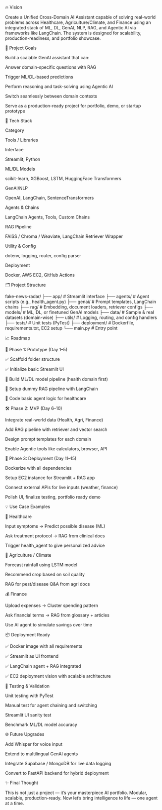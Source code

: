 🔥 Vision

Create a Unified Cross-Domain AI Assistant capable of solving real-world problems across Healthcare, Agriculture/Climate, and Finance using an integrated stack of ML, DL, GenAI, NLP, RAG, and Agentic AI via frameworks like LangChain. The system is designed for scalability, production-readiness, and portfolio showcase.

🧠 Project Goals

Build a scalable GenAI assistant that can:

Answer domain-specific questions with RAG

Trigger ML/DL-based predictions

Perform reasoning and task-solving using Agentic AI

Switch seamlessly between domain contexts

Serve as a production-ready project for portfolio, demo, or startup prototype

🚀 Tech Stack

Category

Tools / Libraries

Interface

Streamlit, Python

ML/DL Models

scikit-learn, XGBoost, LSTM, HuggingFace Transformers

GenAI/NLP

OpenAI, LangChain, SentenceTransformers

Agents & Chains

LangChain Agents, Tools, Custom Chains

RAG Pipeline

FAISS / Chroma / Weaviate, LangChain Retriever Wrapper

Utility & Config

dotenv, logging, router, config parser

Deployment

Docker, AWS EC2, GitHub Actions

🗂️ Project Structure

fake-news-radar/
├── app/                # Streamlit interface
├── agents/             # Agent scripts (e.g., health_agent.py)
├── genai/              # Prompt templates, LangChain chains
├── rag/                # Embedding, document loaders, retriever configs
├── models/             # ML, DL, or finetuned GenAI models
├── data/               # Sample & real datasets (domain-wise)
├── utils/              # Logging, routing, and config handlers
├── tests/              # Unit tests (PyTest)
├── deployment/         # Dockerfile, requirements.txt, EC2 setup
└── main.py             # Entry point

📈 Roadmap

🧪 Phase 1: Prototype (Day 1–5)

✅ Scaffold folder structure

✅ Initialize basic Streamlit UI

🔄 Build ML/DL model pipeline (health domain first)

🔄 Setup dummy RAG pipeline with LangChain

🔄 Code basic agent logic for healthcare

🛠️ Phase 2: MVP (Day 6–10)

Integrate real-world data (Health, Agri, Finance)

Add RAG pipeline with retriever and vector search

Design prompt templates for each domain

Enable Agentic tools like calculators, browser, API

🚀 Phase 3: Deployment (Day 11–15)

Dockerize with all dependencies

Setup EC2 instance for Streamlit + RAG app

Connect external APIs for live inputs (weather, finance)

Polish UI, finalize testing, portfolio ready demo

💡 Use Case Examples

🔬 Healthcare

Input symptoms → Predict possible disease (ML)

Ask treatment protocol → RAG from clinical docs

Trigger health_agent to give personalized advice

🌾 Agriculture / Climate

Forecast rainfall using LSTM model

Recommend crop based on soil quality

RAG for pest/disease Q&A from agri docs

💰 Finance

Upload expenses → Cluster spending pattern

Ask financial terms → RAG from glossary + articles

Use AI agent to simulate savings over time

📦 Deployment Ready

✅ Docker image with all requirements

✅ Streamlit as UI frontend

✅ LangChain agent + RAG integrated

✅ EC2 deployment vision with scalable architecture

🧪 Testing & Validation

Unit testing with PyTest

Manual test for agent chaining and switching

Streamlit UI sanity test

Benchmark ML/DL model accuracy

🌐 Future Upgrades

Add Whisper for voice input

Extend to multilingual GenAI agents

Integrate Supabase / MongoDB for live data logging

Convert to FastAPI backend for hybrid deployment

✨ Final Thought

This is not just a project — it’s your masterpiece AI portfolio. Modular, scalable, production-ready.
Now let’s bring intelligence to life — one agent at a time.